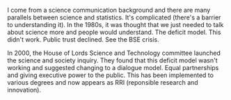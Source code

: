 I come from a science communication background and there are many parallels between science and statistics. It's complicated (there's a barrier to understanding it). In the 1980s, it was thought that we just needed to talk about science more and people would understand. The deficit model. This didn't work. Public trust declined. See the BSE crisis. 

In 2000, the House of Lords Science and Technology committee launched the science and society inquiry. They found that this deficit model wasn't working and suggested changing to a dialogue model. Equal partnerships and giving executive power to the public. This has been implemented to various degrees and now appears as RRI (reponsible research and innovation).